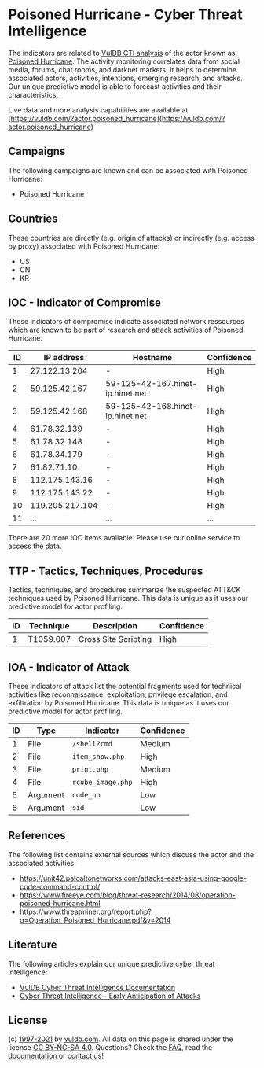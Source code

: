 # Poisoned Hurricane - Cyber Threat Intelligence

The indicators are related to [VulDB CTI analysis](https://vuldb.com/?doc.cti) of the actor known as [Poisoned Hurricane](https://vuldb.com/?actor.poisoned_hurricane). The activity monitoring correlates data from social media, forums, chat rooms, and darknet markets. It helps to determine associated actors, activities, intentions, emerging research, and attacks. Our unique predictive model is able to forecast activities and their characteristics.

Live data and more analysis capabilities are available at [https://vuldb.com/?actor.poisoned_hurricane](https://vuldb.com/?actor.poisoned_hurricane)

## Campaigns

The following campaigns are known and can be associated with Poisoned Hurricane:

* Poisoned Hurricane

## Countries

These countries are directly (e.g. origin of attacks) or indirectly (e.g. access by proxy) associated with Poisoned Hurricane:

* US
* CN
* KR

## IOC - Indicator of Compromise

These indicators of compromise indicate associated network ressources which are known to be part of research and attack activities of Poisoned Hurricane.

ID | IP address | Hostname | Confidence
-- | ---------- | -------- | ----------
1 | 27.122.13.204 | - | High
2 | 59.125.42.167 | 59-125-42-167.hinet-ip.hinet.net | High
3 | 59.125.42.168 | 59-125-42-168.hinet-ip.hinet.net | High
4 | 61.78.32.139 | - | High
5 | 61.78.32.148 | - | High
6 | 61.78.34.179 | - | High
7 | 61.82.71.10 | - | High
8 | 112.175.143.16 | - | High
9 | 112.175.143.22 | - | High
10 | 119.205.217.104 | - | High
11 | ... | ... | ...

There are 20 more IOC items available. Please use our online service to access the data.

## TTP - Tactics, Techniques, Procedures

Tactics, techniques, and procedures summarize the suspected ATT&CK techniques used by Poisoned Hurricane. This data is unique as it uses our predictive model for actor profiling.

ID | Technique | Description | Confidence
-- | --------- | ----------- | ----------
1 | T1059.007 | Cross Site Scripting | High

## IOA - Indicator of Attack

These indicators of attack list the potential fragments used for technical activities like reconnaissance, exploitation, privilege escalation, and exfiltration by Poisoned Hurricane. This data is unique as it uses our predictive model for actor profiling.

ID | Type | Indicator | Confidence
-- | ---- | --------- | ----------
1 | File | `/shell?cmd` | Medium
2 | File | `item_show.php` | High
3 | File | `print.php` | Medium
4 | File | `rcube_image.php` | High
5 | Argument | `code_no` | Low
6 | Argument | `sid` | Low

## References

The following list contains external sources which discuss the actor and the associated activities:

* https://unit42.paloaltonetworks.com/attacks-east-asia-using-google-code-command-control/
* https://www.fireeye.com/blog/threat-research/2014/08/operation-poisoned-hurricane.html
* https://www.threatminer.org/report.php?q=Operation_Poisoned_Hurricane.pdf&y=2014

## Literature

The following articles explain our unique predictive cyber threat intelligence:

* [VulDB Cyber Threat Intelligence Documentation](https://vuldb.com/?doc.cti)
* [Cyber Threat Intelligence - Early Anticipation of Attacks](https://www.scip.ch/en/?labs.20201022)

## License

(c) [1997-2021](https://vuldb.com/?doc.changelog) by [vuldb.com](https://vuldb.com/?doc.about). All data on this page is shared under the license [CC BY-NC-SA 4.0](https://creativecommons.org/licenses/by-nc-sa/4.0/). Questions? Check the [FAQ](https://vuldb.com/?doc.faq), read the [documentation](https://vuldb.com/?doc) or [contact us](https://vuldb.com/?contact)!
